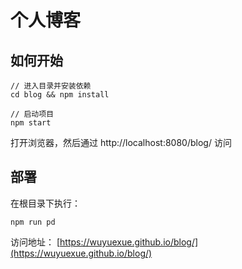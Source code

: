 # 个人博客

## 如何开始
```
// 进入目录并安装依赖
cd blog && npm install

// 启动项目
npm start
```
打开浏览器，然后通过 http://localhost:8080/blog/ 访问

## 部署
在根目录下执行：
```
npm run pd
```
访问地址：
[https://wuyuexue.github.io/blog/](https://wuyuexue.github.io/blog/)